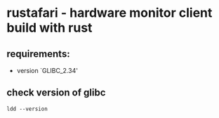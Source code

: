 # rustafari - hardware monitor client build with rust

## requirements:

- version `GLIBC_2.34'

## check version of glibc

`ldd --version`
